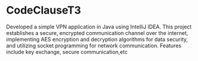 # CodeClauseT3
Developed a simple VPN application in Java using IntelliJ IDEA. This project establishes a secure, encrypted communication channel over the internet, implementing AES encryption and decryption algorithms for data security, and utilizing socket programming for network communication. Features include key exchange, secure communication,etc
